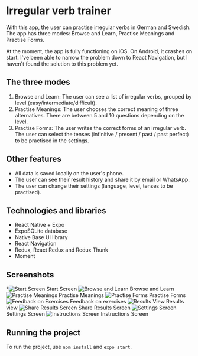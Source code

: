 # Irregular verb trainer

With this app, the user can practise irregular verbs in German and Swedish. The app has three modes: Browse and Learn, Practise Meanings and Practise Forms. 

At the moment, the app is fully functioning on iOS. On Android, it crashes on start. I've been able to narrow the problem down to React Navigation, but I haven't found the solution to this problem yet.

## The three modes
1. Browse and Learn: The user can see a list of irregular verbs, grouped by level (easy/intermediate/difficult).
2. Practise Meanings: The user chooses the correct meaning of three alternatives. There are between 5 and 10 questions depending on the level.
3. Practise Forms: The user writes the correct forms of an irregular verb. The user can select the tenses (infinitive / present / past / past perfect) to be practised in the settings.

## Other features
* All data is saved locally on the user's phone.
* The user can see their result history and share it by email or WhatsApp.
* The user can change their settings (language, level, tenses to be practised).

## Technologies and libraries
* React Native + Expo
* ExpoSQLite database
* Native Base UI library
* React Navigation
* Redux, React Redux and Redux Thunk
* Moment

## Screenshots
*![Start Screen](https://www.ollieloranta.fi/screenshots/start_screen.PNG) Start Screen
![Browse and Learn](https://www.ollieloranta.fi/screenshots/browse_verbs_screen.PNG)
Browse and Learn
![Practise Meanings](https://www.ollieloranta.fi/screenshots/meanings_mode.PNG)
Practise Meanings
![Practise Forms](https://www.ollieloranta.fi/screenshots/forms_mode.PNG)
Practise Forms
![Feedback on Exercises](https://www.ollieloranta.fi/screenshots/feedback.PNG)
Feedback on exercises
![Results View](https://www.ollieloranta.fi/screenshots/results_view.PNG)
Results view
![Share Results Screen](https://www.ollieloranta.fi/screenshots/share_results_screen.PNG)
Share Results Screen
![Settings Screen](https://www.ollieloranta.fi/screenshots/settings_screen.PNG)
Settings Screen
![Instructions Screen](https://www.ollieloranta.fi/screenshots/instructions.PNG)
Instructions Screen

## Running the project
To run the project, use `npm install` and `expo start`.